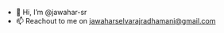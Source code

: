 - 👋 Hi, I’m @jawahar-sr
- 📫 Reachout to me on jawaharselvarajradhamani@gmail.com

<!---
jawahar-sr/jawahar-sr is a ✨ special ✨ repository because its `README.md` (this file) appears on your GitHub profile.
You can click the Preview link to take a look at your changes.
--->
